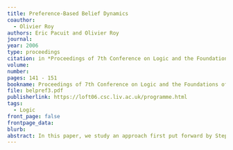 ```yaml
---
title: Preference-Based Belief Dynamics
coauthor: 
  - Olivier Roy
authors: Eric Pacuit and Olivier Roy
journal: 
year: 2006
type: proceedings
citation: in *Proceedings of 7th Conference on Logic and the Foundations of Game and Decision (LOFT 2006)*, pp. 141 - 151
volume:
number:
pages: 141 - 151
bookname: Proceedings of 7th Conference on Logic and the Foundations of Game and Decision (LOFT 2006)
file: belpref3.pdf
publisherlink: https://loft06.csc.liv.ac.uk/programme.html
tags: 
  - Logic
front_page: false
frontpage_data:  
blurb: 
abstract: In this paper, we study an approach first put forward by Stephen Morris in [16] where an agent's (non-probabilistic) beliefs are defined from its preferences. The main idea is to apply the logic of the Savage approach and deduce logical properties of an agent's beliefs (such as positive introspection) from properties of the agent's preferences. What interests us for this paper is the relationship between preference change and belief change. Already in [16], Morris showed how a specific kind of belief change can be related to a consistency requirement on preferences in sequential decision making. Indeed a number of authors have focused on the relationship between so-called 'coherent' choice and (probabilistic) belief revision operators.  In this paper we use an approach similar to Morris' in order to characterize various operations on beliefs in terms of preference changes.
---
```

    
